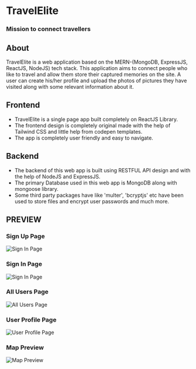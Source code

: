 # TravelElite
### Mission to connect travellers  
## About  
TravelElite is a web application based on the MERN-(MongoDB, ExpressJS, ReactJS, NodeJS) tech stack. This application aims to connect people who like to travel and allow them store their captured memories on the site. A user can create his/her profile and upload the photos of pictures they have visited along with some relevant information about it.  

## Frontend
- TravelElite is a single page app built completely on ReactJS Library.
- The frontend design is completely original made with the help of Tailwind CSS and little help from codepen templates.
- The app is completely user friendly and easy to navigate.

## Backend
- The backend of this web app is built using RESTFUL API design and with the help of NodeJS and ExpressJS.
- The primary Database used in this web app is MongoDB along with mongoose library.
- Some third party packages have like 'multer', 'bcryptjs' etc have been used to store files and encrypt user passwords and much more.  

## PREVIEW
### Sign Up Page
![Sign In Page](https://github.com/p-chhabra/MERN-Project/blob/master/Preview%20Images/signup%20image.png)  
  
### Sign In Page
![Sign In Page](https://github.com/p-chhabra/MERN-Project/blob/master/Preview%20Images/sign%20in.png)  
  
### All Users Page
![All Users Page](https://github.com/p-chhabra/MERN-Project/blob/master/Preview%20Images/all%20users.png)  
  
### User Profile Page
![User Profile Page](https://github.com/p-chhabra/MERN-Project/blob/master/Preview%20Images/user%20profile.png)  
  
### Map Preview
![Map Preview](https://github.com/p-chhabra/MERN-Project/blob/master/Preview%20Images/map.png) 
